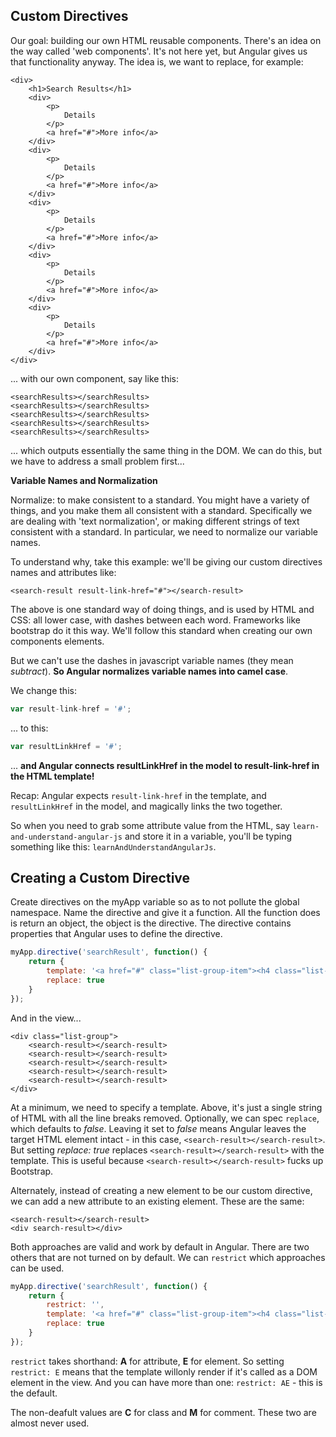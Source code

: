 ## Custom Directives

Our goal: building our own HTML reusable components.  There's an idea on the way called 'web components'. It's not here yet, but Angular gives us that functionality anyway.  The idea is, we want to replace, for example:

```
<div>
    <h1>Search Results</h1>
    <div>
        <p>
            Details
        </p>
        <a href="#">More info</a>
    </div>
    <div>
        <p>
            Details
        </p>
        <a href="#">More info</a>
    </div>
    <div>
        <p>
            Details
        </p>
        <a href="#">More info</a>
    </div>
    <div>
        <p>
            Details
        </p>
        <a href="#">More info</a>
    </div>
    <div>
        <p>
            Details
        </p>
        <a href="#">More info</a>
    </div>
</div>
```

... with our own component, say like this:

```
<searchResults></searchResults>
<searchResults></searchResults>
<searchResults></searchResults>
<searchResults></searchResults>
<searchResults></searchResults>
```

... which outputs essentially the same thing in the DOM.  We can do this, but we have to address a small problem first...

**Variable Names and Normalization**

Normalize: to make consistent to a standard.  You might have a variety of things, and you make them all consistent with a standard.  Specifically we are dealing with 'text normalization', or making different strings of text consistent with a standard.  In particular, we need to normalize our variable names.

To understand why, take this example: we'll be giving our custom directives names and attributes like:

```
<search-result result-link-href="#"></search-result>
```

The above is one standard way of doing things, and is used by HTML and CSS: all lower case, with dashes between each word.  Frameworks like bootstrap do it this way.  We'll follow this standard when creating our own components elements.

But we can't use the dashes in javascript variable names (they mean _subtract_).  **So Angular normalizes variable names into camel case**.

We change this:

```javascript
var result-link-href = '#';
```

... to this:

```javascript
var resultLinkHref = '#';
```

... **and Angular connects resultLinkHref in the model to result-link-href in the HTML template!**

Recap: Angular expects `result-link-href` in the template, and `resultLinkHref` in the model, and magically links the two together.

So when you need to grab some attribute value from the HTML, say `learn-and-understand-angular-js` and store it in a variable, you'll be typing something like this: `learnAndUnderstandAngularJs`.

## Creating a Custom Directive

Create directives on the myApp variable so as to not pollute the global namespace.  Name the directive and give it a function.  All the function does is return an object, the object is the directive.  The directive contains properties that Angular uses to define the directive.

```javascript
myApp.directive('searchResult', function() {
    return {
        template: '<a href="#" class="list-group-item"><h4 class="list-group-item-heading">Doe, John</h4><p class="list-group-item-text">555 Main St., New York NY 1111</p></a>',
        replace: true
    }
});
```

And in the view...

```
<div class="list-group">
    <search-result></search-result>
    <search-result></search-result>
    <search-result></search-result>
    <search-result></search-result>
    <search-result></search-result>
</div>
```

At a minimum, we need to specify a template.  Above, it's just a single string of HTML with all the line breaks removed.  Optionally, we can spec `replace`, which defaults to _false_.  Leaving it set to _false_ means Angular leaves the target HTML element intact - in this case, `<search-result></search-result>`.  But setting _replace: true_ replaces `<search-result></search-result>` with the template.  This is useful because `<search-result></search-result>` fucks up Bootstrap.

Alternately, instead of creating a new element to be our custom directive, we can add a new attribute to an existing element.  These are the same:

```
<search-result></search-result>
<div search-result></div>
```

Both approaches are valid and work by default in Angular.  There are two others that are not turned on by default.  We can `restrict` which approaches can be used.

```javascript
myApp.directive('searchResult', function() {
    return {
        restrict: '',
        template: '<a href="#" class="list-group-item"><h4 class="list-group-item-heading">Doe, John</h4><p class="list-group-item-text">555 Main St., New York NY 1111</p></a>',
        replace: true
    }
});
```

`restrict` takes shorthand: **A** for attribute, **E** for element.  So setting `restrict: E` means that the template willonly render if it's called as a DOM element in the view.  And you can have more than one: `restrict: AE` - this is the default.

The non-deafult values are **C** for class and **M** for comment.  These two are almost never used.

